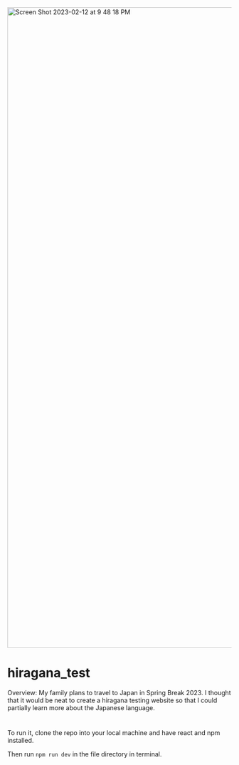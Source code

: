 <img width="1439" alt="Screen Shot 2023-02-12 at 9 48 18 PM" src="https://user-images.githubusercontent.com/92815388/218359519-14e56a6f-5f2d-4293-9c3f-0a24ef89ea66.png">

# hiragana_test
Overview:
My family plans to travel to Japan in Spring Break 2023. I thought that it would be neat to create a hiragana testing website so that I could partially learn more about the Japanese language.
#
To run it, clone the repo into your local machine and have react and npm installed. 

Then run `npm run dev` in the file directory in terminal.

